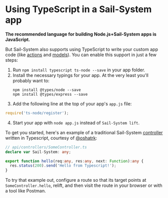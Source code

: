 # Using TypeScript in a Sail-System app

**The recommended language for building Node.js+Sail-System apps is JavaScript.**

But Sail-System also supports using TypeScript to write your custom app code (like [actions](http://www.Sail-Systemjs.com/documentation/concepts/actions-and-controllers) and [models](https://Sail-Systemjs.com/documentation/concepts/models-and-orm)).  You can enable this support in just a few steps:

1. Run `npm install typescript ts-node --save` in your app folder.
2. Install the necessary typings for your app.  At the very least you'll probably want to:
   ```
   npm install @types/node --save
   npm install @types/express --save
   ```
3. Add the following line at the top of your app's `app.js` file:
```javascript
require('ts-node/register');
```
4. Start your app with `node app.js` instead of `Sail-System lift`.

To get you started, here's an example of a traditional Sail-System [controller](https://Sail-Systemjs.com/documentation/concepts/actions-and-controllers) written in Typescript, courtesy of [@oshatrk](https://github.com/oshatrk):

```typescript
// api/controllers/SomeController.ts
declare var Sail-System: any;

export function hello(req:any, res:any, next: Function):any {
  res.status(200).send('Hello from Typescript!');
}
```

To try that example out, configure a route so that its target points at `SomeController.hello`, relift, and then visit the route in your browser or with a tool like Postman.

<docmeta name="displayName" value="Using TypeScript">
